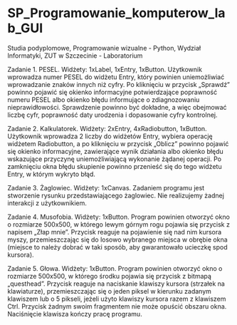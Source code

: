 # SP_Programowanie_komputerow_lab_GUI
Studia podyplomowe, Programowanie wizualne - Python, Wydział Informatyki, ZUT w Szczecinie - Laboratorium

Zadanie 1. PESEL.
Widżety: 1xLabel, 1xEntry, 1xButton.
Użytkownik wprowadza numer PESEL do widżetu Entry, który powinien uniemożliwiać wprowadzanie znaków innych niż cyfry. 
Po kliknięciu w przycisk „Sprawdź” powinno pojawić się okienko informacyjne potwierdzające poprawność numeru PESEL albo
okienko błędu informujące o zdiagnozowaniu nieprawidłowości. Sprawdzenie powinno być dokładne, a więc obejmować liczbę cyfr, 
poprawność daty urodzenia i dopasowanie cyfry kontrolnej.

Zadanie 2. Kalkulatorek.
Widżety: 2xEntry, 4xRadiobutton, 1xButton.
Użytkownik wprowadza 2 liczby do widżetów Entry, wybiera operację widżetem Radiobutton, a po kliknięciu w przycisk „Oblicz” powinno pojawić się okienko informacyjne, zawierające wynik działania albo okienko błędu wskazujące przyczynę uniemożliwiającą wykonanie żądanej operacji.
Po zamknięciu okna błędu skupienie powinno przenieść się do tego widżetu Entry, w którym wykryto błąd.

Zadanie 3. Żaglowiec.
Widżety: 1xCanvas.
Zadaniem programu jest stworzenie rysunku przedstawiającego żaglowiec. Nie realizujemy żadnej interakcji z użytkownikiem.

Zadanie 4. Musofobia.
Widżety: 1xButton.
Program powinien otworzyć okno o rozmiarze 500x500, w którego lewym górnym rogu pojawia się przycisk z napisem „Złap mnie”. 
Przycisk reaguje na pojawienie się nad nim kursora myszy, przemieszczając się do losowo wybranego miejsca w obrębie okna 
(miejsce to należy dobrać w taki sposób, aby gwarantowało ucieczkę spod kursora).

Zadanie 5. Głowa. Widżety: 1xButton.
Program powinien otworzyć okno o rozmiarze 500x500, w którego środku pojawia się przycisk z bitmapą „questhead”. 
Przycisk reaguje na naciskanie klawiszy kursora (strzałek na klawiaturze), przemieszczając się o jeden piksel w kierunku zadanym klawiszem lub o 5 pikseli, jeżeli użyto klawiszy kursora razem z klawiszem
Ctrl. Przycisk żadnym swoim fragmentem nie może opuścić obszaru okna. Naciśnięcie klawisza <Esc> kończy pracę programu.

